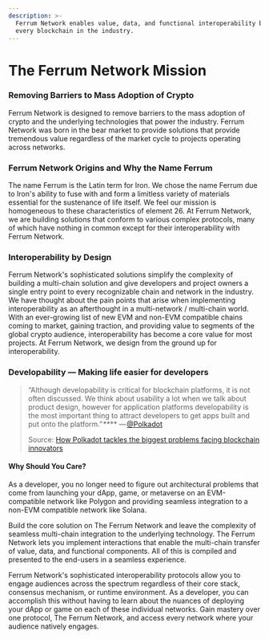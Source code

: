 ```yaml
---
description: >-
  Ferrum Network enables value, data, and functional interoperability between
  every blockchain in the industry.
---
```


# The Ferrum Network Mission

### Removing Barriers to Mass Adoption of Crypto

Ferrum Network is designed to remove barriers to the mass adoption of crypto and the underlying technologies that power the industry. Ferrum Network was born in the bear market to provide solutions that provide tremendous value regardless of the market cycle to projects operating across networks.&#x20;

### Ferrum Network Origins and Why the Name Ferrum

The name Ferrum is the Latin term for Iron. We chose the name Ferrum due to Iron's ability to fuse with and form a limitless variety of materials essential for the sustenance of life itself. We feel our mission is homogeneous to these characteristics of element 26. At Ferrum Network, we are building solutions that conform to various complex protocols, many of which have nothing in common except for their interoperability with Ferrum Network.

### Interoperability by Design

Ferrum Network's sophisticated solutions simplify the complexity of building a multi-chain solution and give developers and project owners a single entry point to every recognizable chain and network in the industry. We have thought about the pain points that arise when implementing interoperability as an afterthought in a multi-network / multi-chain world. With an ever-growing list of new EVM and non-EVM compatible chains coming to market, gaining traction, and providing value to segments of the global crypto audience, interoperability has become a core value for most projects. At Ferrum Network, we design from the ground up for interoperability.

### **Developability — Making life easier for developers**

> “Although developability is critical for blockchain platforms, it is not often discussed. We think about usability a lot when we talk about product design, however for application platforms developability is the most important thing to attract developers to get apps built and put onto the platform.” **** — [@Polkadot](https://twitter.com/polkadotnetwork)&#x20;
>
> Source: [How Polkadot tackles the biggest problems facing blockchain innovators](https://link.medium.com/o1goC1nazlb)

#### Why Should You Care?

As a developer, you no longer need to figure out architectural problems that come from launching your dApp, game, or metaverse on an EVM-compatible network like Polygon and providing seamless integration to a non-EVM compatible network like Solana.

Build the core solution on The Ferrum Network and leave the complexity of seamless multi-chain integration to the underlying technology. The Ferrum Network lets you implement interactions that enable the multi-chain transfer of value, data, and functional components. All of this is compiled and presented to the end-users in a seamless experience.

Ferrum Network's sophisticated interoperability protocols allow you to engage audiences across the spectrum regardless of their core stack, consensus mechanism, or runtime environment. As a developer, you can accomplish this without having to learn about the nuances of deploying your dApp or game on each of these individual networks. Gain mastery over one protocol, The Ferrum Network, and access every network where your audience natively engages.
